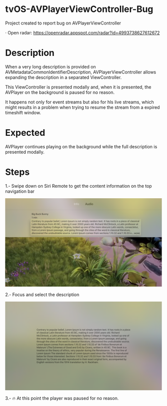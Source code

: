 # tvOS-AVPlayerViewController-Bug
Project created to report bug on AVPlayerViewController

· Open radar: https://openradar.appspot.com/radar?id=4993738627612672

# Description
When a very long description is provided on AVMetadataCommonIdentifierDescription, AVPlayerViewController allows expanding the description in a separated ViewController. 

This ViewController is presented modally and, when it is presented, the AVPlayer on the background is paused for no reason.

It happens not only for event streams but also for hls live streams, which might results in a problem when trying to resume the stream from a expired timeshift window.

# Expected 
AVPlayer continues playing on the background while the full description is presented modally.

# Steps

1.- Swipe down on Siri Remote to get the content information on the top navigation bar

![](metadata_info.png)

2.- Focus and select the description

![](metadata_description.png)

3.- 🔥 At this point the player was paused for no reason.
